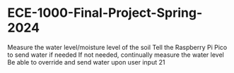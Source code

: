 # ECE-1000-Final-Project-Spring-2024
Measure the water level/moisture level of the soil Tell the Raspberry Pi Pico to send water if needed If not needed, continually measure the water level Be able to override and send water upon user input 21
